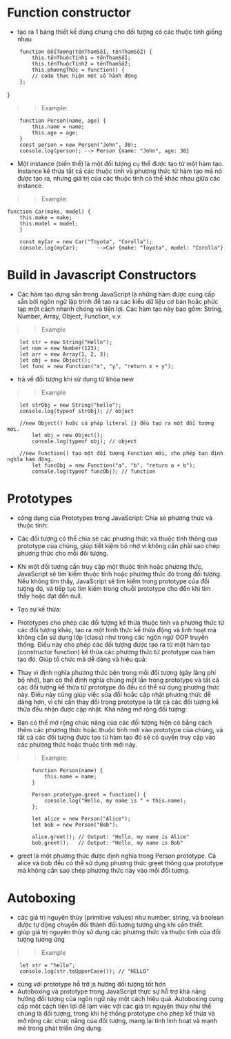 # Function constructor
- tạo ra 1 bảng thiết kế dùng chung cho đối tượng có các thuộc tính giống nhau
>>
        function ĐốiTượng(tênThamSố1, tênThamSố2) {
            this.tênThuộcTính1 = tênThamSố1;
            this.tênThuộcTính2 = tênThamSố2;
            this.phươngThức = function() {
            // code thực hiện một số hành động
        };
}

>> Example: 

        function Person(name, age) {
            this.name = name;
            this.age = age;
        }
        const person = new Person("John", 30);
        console.log(person); --> Person {name: "John", age: 30}

- Một instance (biến thể) là một đối tượng cụ thể được tạo từ một hàm tạo. Instance kế thừa tất cả các thuộc tính và phương thức từ hàm tạo mà nó được tạo ra, nhưng giá trị của các thuộc tính có thể khác nhau giữa các instance.

>> Example: 

    function Car(make, model) {
        this.make = make;
        this.model = model;
        }

        const myCar = new Car("Toyota", "Corolla");
        console.log(myCar);      -->Car {make: "Toyota", model: "Corolla"}

# Build in Javascript Constructors
- Các hàm tạo dựng sẵn trong JavaScript là những hàm được cung cấp sẵn bởi ngôn ngữ lập trình để tạo ra các kiểu dữ liệu cơ bản hoặc phức tạp một cách nhanh chóng và tiện lợi. Các hàm tạo này bao gồm: String, Number, Array, Object, Function, v.v.

>> Example

        let str = new String("Hello");
        let num = new Number(123);
        let arr = new Array(1, 2, 3);
        let obj = new Object();
        let func = new Function("x", "y", "return x + y");

- trả về đối tượng khi sử dụng từ khóa new
>> Example

        let strObj = new String("hello");
        console.log(typeof strObj); // object

        //new Object() hoặc cú pháp literal {} đều tạo ra một đối tượng mới.
            let obj = new Object();
            console.log(typeof obj); // object

        //new Function() tạo một đối tượng Function mới, cho phép bạn định nghĩa hàm động.
            let funcObj = new Function("a", "b", "return a + b");
            console.log(typeof funcObj); // function
# Prototypes
- công dụng của Prototypes trong JavaScript:
Chia sẻ phương thức và thuộc tính:

- Các đối tượng có thể chia sẻ các phương thức và thuộc tính thông qua prototype của chúng, giúp tiết kiệm bộ nhớ vì không cần phải sao chép phương thức cho mỗi đối tượng.
- Khi một đối tượng cần truy cập một thuộc tính hoặc phương thức, JavaScript sẽ tìm kiếm thuộc tính hoặc phương thức đó trong đối tượng. Nếu không tìm thấy, JavaScript sẽ tìm kiếm trong prototype của đối tượng đó, và tiếp tục tìm kiếm trong chuỗi prototype cho đến khi tìm thấy hoặc đạt đến null.
- Tạo sự kế thừa:

- Prototypes cho phép các đối tượng kế thừa thuộc tính và phương thức từ các đối tượng khác, tạo ra một hình thức kế thừa động và linh hoạt mà không cần sử dụng lớp (class) như trong các ngôn ngữ OOP truyền thống.
Điều này cho phép các đối tượng được tạo ra từ một hàm tạo (constructor function) kế thừa các phương thức từ prototype của hàm tạo đó.
Giúp tổ chức mã dễ dàng và hiệu quả:

- Thay vì định nghĩa phương thức bên trong mỗi đối tượng (gây lãng phí bộ nhớ), bạn có thể định nghĩa chúng một lần trong prototype và tất cả các đối tượng kế thừa từ prototype đó đều có thể sử dụng phương thức này.
Điều này cũng giúp việc sửa đổi hoặc cập nhật phương thức dễ dàng hơn, vì chỉ cần thay đổi trong prototype là tất cả các đối tượng kế thừa đều nhận được cập nhật.
Khả năng mở rộng đối tượng:

- Bạn có thể mở rộng chức năng của các đối tượng hiện có bằng cách thêm các phương thức hoặc thuộc tính mới vào prototype của chúng, và tất cả các đối tượng được tạo từ hàm tạo đó sẽ có quyền truy cập vào các phương thức hoặc thuộc tính mới này.
>> Example:

            function Person(name) {
                this.name = name;
            }

            Person.prototype.greet = function() {
                console.log("Hello, my name is " + this.name);
            };

            let alice = new Person("Alice");
            let bob = new Person("Bob");

            alice.greet(); // Output: "Hello, my name is Alice"
            bob.greet();   // Output: "Hello, my name is Bob"
- greet là một phương thức được định nghĩa trong Person.prototype. Cả alice và bob đều có thể sử dụng phương thức greet thông qua prototype mà không cần sao chép phương thức này vào mỗi đối tượng.


# Autoboxing
-  các giá trị nguyên thủy (primitive values) như number, string, và boolean được tự động chuyển đổi thành đối tượng tương ứng khi cần thiết.
- giúp giá trị nguyên thủy sử dụng các phương thức và thuộc tính của đối tượng tương ứng

>> Example

        let str = "hello";
        console.log(str.toUpperCase()); // "HELLO"
- cùng với prototype hỗ trở js hướng đối tượng tốt hơn
- Autoboxing và prototype trong JavaScript thực sự hỗ trợ khả năng hướng đối tượng của ngôn ngữ này một cách hiệu quả. Autoboxing cung cấp một cách tiện lợi để làm việc với các giá trị nguyên thủy như thể chúng là đối tượng, trong khi hệ thống prototype cho phép kế thừa và mở rộng các chức năng của đối tượng, mang lại tính linh hoạt và mạnh mẽ trong phát triển ứng dụng.